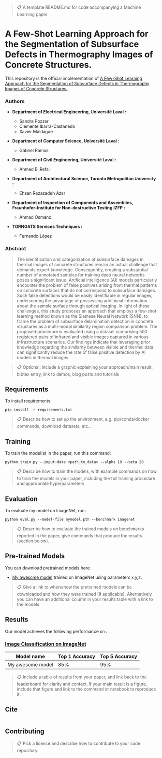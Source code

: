 >📋  A template README.md for code accompanying a Machine Learning paper

# A Few-Shot Learning Approach for the Segmentation of Subsurface Defects in Thermography Images of Concrete Structures.

This repository is the official implementation of [A Few-Shot Learning Approach for the Segmentation of Subsurface Defects in Thermography Images of Concrete Structures.](https://arxiv.org/abs/2030.12345).

### Authors
- **Department of Electrical Engineering, Université Laval :**

    - Sandra Pozzer 
    - Clemente Ibarra-Castanedo 
    - Xavier Maldague

- **Department of Computer Science, Université Laval :**
  - Gabriel Ramos 

- **Department of Civil Engineering, Université Laval :**
  - Ahmed El Refai
  
- **Department of Architectural Science, Toronto Metropolitan University :**

    - Ehsan Rezazadeh Azar

- **Department of Inspection of Components and Assemblies, Fraunhofer-Institute for Non-destructive Testing IZFP :**
  - Ahmad Osmanc


- **TORNGATS Services Techniques :**

    - Fernando López

### Abstract

> The identification and categorization of subsurface damages in thermal images of concrete structures remain an actual challenge that demands expert knowledge. Consequently, creating a substantial number of annotated samples for training deep neural networks poses a significant issue. Artificial intelligence (AI) models particularly encounter the problem of false positives arising from thermal patterns on concrete surfaces that do not correspond to subsurface damages. Such false detections would be easily identifiable in regular images, underscoring the advantage of possessing additional information about the sample surface through optical imaging. In light of these challenges, this study proposes an approach that employs a few-shot learning method known as the Siamese Neural Network (SNN), to frame the problem of subsurface delamination detection in concrete structures as a multi-modal similarity region comparison problem. The proposed procedure is evaluated using a dataset comprising 500 registered pairs of infrared and visible images captured in various infrastructure scenarios. Our findings indicate that leveraging prior knowledge regarding the similarity between visible and thermal data can significantly reduce the rate of false positive detection by AI models in thermal images.

>📋  Optional: include a graphic explaining your approach/main result, bibtex entry, link to demos, blog posts and tutorials

## Requirements

To install requirements:

```setup
pip install -r requirements.txt
```

>📋  Describe how to set up the environment, e.g. pip/conda/docker commands, download datasets, etc...

## Training

To train the model(s) in the paper, run this command:

```train
python train.py --input-data <path_to_data> --alpha 10 --beta 20
```

>📋  Describe how to train the models, with example commands on how to train the models in your paper, including the full training procedure and appropriate hyperparameters.

## Evaluation

To evaluate my model on ImageNet, run:

```eval
python eval.py --model-file mymodel.pth --benchmark imagenet
```

>📋  Describe how to evaluate the trained models on benchmarks reported in the paper, give commands that produce the results (section below).

## Pre-trained Models

You can download pretrained models here:

- [My awesome model](https://drive.google.com/mymodel.pth) trained on ImageNet using parameters x,y,z. 

>📋  Give a link to where/how the pretrained models can be downloaded and how they were trained (if applicable).  Alternatively you can have an additional column in your results table with a link to the models.

## Results

Our model achieves the following performance on :

### [Image Classification on ImageNet](https://paperswithcode.com/sota/image-classification-on-imagenet)

| Model name         | Top 1 Accuracy  | Top 5 Accuracy |
| ------------------ |---------------- | -------------- |
| My awesome model   |     85%         |      95%       |

>📋  Include a table of results from your paper, and link back to the leaderboard for clarity and context. If your main result is a figure, include that figure and link to the command or notebook to reproduce it. 


## Cite

```

```

## Contributing

>📋  Pick a licence and describe how to contribute to your code repository. 
